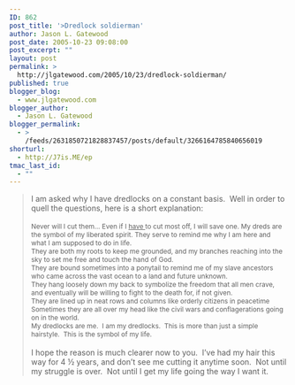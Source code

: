 ```yaml
---
ID: 862
post_title: '>Dredlock soldierman'
author: Jason L. Gatewood
post_date: 2005-10-23 09:08:00
post_excerpt: ""
layout: post
permalink: >
  http://jlgatewood.com/2005/10/23/dredlock-soldierman/
published: true
blogger_blog:
  - www.jlgatewood.com
blogger_author:
  - Jason L. Gatewood
blogger_permalink:
  - >
    /feeds/2631850721828837457/posts/default/3266164785840656019
shorturl:
  - http://J7is.ME/ep
tmac_last_id:
  - ""
---
```

>I am asked why I have dredlocks on a constant basis.  Well in order to quell the questions, here is a short explanation:<br /><br /><span style="font-size:85%;">Never will I cut them... Even if I </span><u><span style="font-size:85%;">have </span></u><span style="font-size:85%;">to cut most off, I will save one. My dreds are the symbol of my liberated spirit. They serve to remind me why I am here and what I am supposed to do in life. </span><br /><span style="font-size:85%;">They are both my roots to keep me grounded, and my branches reaching into the sky to set me free and touch the hand of God.</span><br /><span style="font-size:85%;">They are bound sometimes into a ponytail to remind me of my slave ancestors who came across the vast ocean to a land and future unknown.</span><br /><span style="font-size:85%;">They hang loosely down my back to symbolize the freedom that all men crave, and eventually will be willing to fight to the death for, if not given.</span><br /><span style="font-size:85%;">They are lined up in neat rows and columns like orderly citizens in peacetime</span><br /><span style="font-size:85%;">Sometimes they are all over my head like the civil wars and conflagerations going on in the world.</span><br /><span style="font-size:85%;">My dredlocks are me.  I am my dredlocks.  This is more than just a simple hairstyle.  This is the symbol of my life.</span><br /><span style="font-size:85%;"></span><br />I hope the reason is much clearer now to you.  I’ve had my hair this way for 4 ½ years, and don’t see me cutting it anytime soon.  Not until my struggle is over.  Not until I get my life going the way I want it.